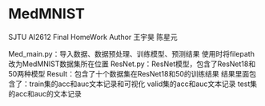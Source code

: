 # MedMNIST
SJTU AI2612 Final HomeWork
Author 王宇昊 陈星元

Med_main.py：导入数据、数据预处理、训练模型、预测结果
             使用时将filepath改为MedMNIST数据集所在位置
ResNet.py：ResNet模型，包含了ResNet18和50两种模型
Result：包含了十个数据集在ResNet18和50的训练结果
        结果里面包含了：train集的acc和auc文本记录和可视化
                        valid集的acc和auc文本记录
                        test集的acc和auc的文本记录
